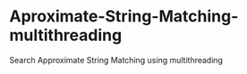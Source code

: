 # Aproximate-String-Matching-multithreading
Search Approximate String Matching using multithreading
